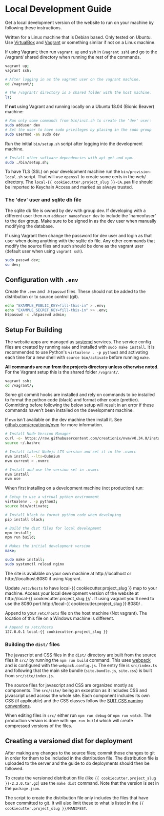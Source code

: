 # Local Development Guide

Get a local development version of the website to run on your machine by
following these instructions.

Written for a Linux machine that is Debian based.  Only tested on Ubuntu.  Use
 [VirtualBox](https://www.virtualbox.org/) and
 [Vagrant](https://www.vagrantup.com/) or something similar if not on a Linux
 machine.

If using Vagrant; then run `vagrant up` and ssh in (`vagrant ssh`) and go to
the /vagrant/ shared directory when running the rest of the commands.

```bash
vagrant up;
vagrant ssh;

# After logging in as the vagrant user on the vagrant machine.
cd /vagrant/;

# The /vagrant/ directory is a shared folder with the host machine.
ls;
```

If **not** using Vagrant and running locally on a Ubuntu 18.04 (Bionic Beaver)
machine:

```bash
# Run only some commands from bin/init.sh to create the 'dev' user:
sudo adduser dev
# Set the user to have sudo privileges by placing in the sudo group
sudo usermod -aG sudo dev
```

Run the initial `bin/setup.sh` script after logging into the development
machine.

```bash
# Install other software dependencies with apt-get and npm.
sudo ./bin/setup.sh;
```


To have TLS (SSL) on your development machine run the `bin/provision-local.sh`
script. That will use `openssl` to create some certs in the web/ directory. The
`local-{{ cookiecutter.project_slug }}-CA.pem`
file should be imported to Keychain Access and marked as always trusted.

### The 'dev' user and sqlite db file

The sqlite db file is owned by dev with group dev.  If developing with
a different user then run `adduser nameofuser dev` to include the 'nameofuser'
to the dev group.  Make sure to be signed in as the dev user when manually
modifying the database.


If using Vagrant then change the password for dev user and login as that user
when doing anything with the sqlite db file.  Any other commands that modify the
source files and such should be done as the vagrant user (default user when
using `vagrant ssh`).

```bash
sudo passwd dev;
su dev;
```

## Configuration with `.env`

Create the `.env` and `.htpasswd` files.  These should not be added to the
distribution or to source control (git).

```bash
echo "EXAMPLE_PUBLIC_KEY=fill-this-in" > .env;
echo "EXAMPLE_SECRET_KEY=fill-this-in" >> .env;
htpasswd -c .htpasswd admin;
```

## Setup For Building

The website apps are managed as 
[systemd](https://freedesktop.org/wiki/Software/systemd/) services.
The service config files are created by running `make` and installed with 
`sudo make install`.  It is recommended to use Python's `virtualenv . -p python3`
and activating each time for a new shell with `source bin/activate` before
running `make`.

**All commands are run from the projects directory unless otherwise noted.**  For
the Vagrant setup this is the shared folder `/vagrant/`.

```bash
vagrant ssh;
cd /vagrant/;
```

Some git commit hooks are installed and rely on commands to be installed to
format the python code (black) and format other code (prettier).  Committing
before following the below setup will result in an error if these commands
haven't been installed on the development machine.

If `nvm` isn't available on the dev machine then install it.  See
[github.com/creationix/nvm](https://github.com/creationix/nvm) for more
information.

```bash
# Install Node Version Manager
curl -o- https://raw.githubusercontent.com/creationix/nvm/v0.34.0/install.sh | bash
source ~/.bashrc

# Install latest Nodejs LTS version and set it in the .nvmrc
nvm install --lts=Dubnium
nvm current > .nvmrc

# Install and use the version set in .nvmrc
nvm install
nvm use
```

When first installing on a development machine (not production) run:

```bash
# Setup to use a virtual python environment
virtualenv . -p python3;
source bin/activate;

# Install black to format python code when developing
pip install black;

# Build the dist files for local development
npm install;
npm run build;

# Makes the initial development version
make;

sudo make install;
sudo systemctl reload nginx
```

The site is available on your own machine at http://localhost or
http://localhost:8080 if using Vagrant.

Update `/etc/hosts` to have local-{{ cookiecutter.project_slug }} map to your machine.
Access your local development version of the website at
http://local-{{ cookiecutter.project_slug }}/ .  If using vagrant you'll need to use the
8080 port http://local-{{ cookiecutter.project_slug }}:8080/ .

Append to your `/etc/hosts` file on the host machine (Not vagrant).  The
location of this file on a Windows machine is different.

```bash
# Append to /etc/hosts
127.0.0.1 local-{{ cookiecutter.project_slug }}
```

### Building the `dist/` files

The javascript and CSS files in the `dist/` directory are built from the source
files in `src/` by running the `npm run build` command.  This uses
[webpack](https://webpack.js.org/) and is configured with the
`webpack.config.js`.  The entry file is `src/index.ts` and following that the
main site bundle (`site.bundle.js`, `site.css`) is built from
`src/site/index.js`.

The source files for javascript and CSS are organized mostly as components.  The
`src/site/` being an exception as it includes CSS and javascript used across the
whole site. Each component includes its own CSS (if applicable) and the CSS
classes follow the 
[SUIT CSS naming conventions](https://github.com/suitcss/suit/blob/master/doc/naming-conventions.md).

When editing files in `src/` either run `npm run debug` or `npm run watch`.  The
production version is done with `npm run build` which will create compressed
versions of the files.

## Creating a versioned dist for deployment

After making any changes to the source files; commit those changes to git in
order for them to be included in the distribution file.  The distribution file
is uploaded to the server and the guide to do deployments should then be
followed.

To create the versioned distribution file (like `{{ cookiecutter.project_slug }}-2.2.0.tar.gz`) use the
`make dist` command.  Note that the version is set in the `package.json`.

The script to create the distribution file only includes the files that have
been committed to git.  It will also limit these to what is listed in the
`{{ cookiecutter.project_slug }}/MANIFEST`.
